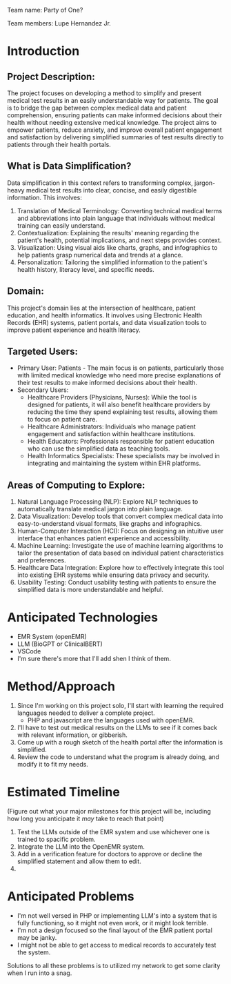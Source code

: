 Team name: Party of One?

Team members: Lupe Hernandez Jr.

# Introduction

## Project Description:
The project focuses on developing a method to simplify and present medical test results in an easily understandable way for patients. The goal is to bridge the gap between complex medical data and patient comprehension, ensuring patients can make informed decisions about their health without needing extensive medical knowledge. The project aims to empower patients, reduce anxiety, and improve overall patient engagement and satisfaction by delivering simplified summaries of test results directly to patients through their health portals.

## What is Data Simplification?
Data simplification in this context refers to transforming complex, jargon-heavy medical test results into clear, concise, and easily digestible information. This involves:
1.	Translation of Medical Terminology: Converting technical medical terms and abbreviations into plain language that individuals without medical training can easily understand.
2.	Contextualization: Explaining the results' meaning regarding the patient's health, potential implications, and next steps provides context.
3.	Visualization: Using visual aids like charts, graphs, and infographics to help patients grasp numerical data and trends at a glance.
4.	Personalization: Tailoring the simplified information to the patient's health history, literacy level, and specific needs.

## Domain:
This project's domain lies at the intersection of healthcare, patient education, and health informatics. It involves using Electronic Health Records (EHR) systems, patient portals, and data visualization tools to improve patient experience and health literacy.

## Targeted Users:
* Primary User: Patients - The main focus is on patients, particularly those with limited medical knowledge who need more precise explanations of their test results to make informed decisions about their health.
* Secondary Users:
    * Healthcare Providers (Physicians, Nurses): While the tool is designed for patients, it will also benefit healthcare providers by reducing the time they spend explaining test results, allowing them to focus on patient care.
    * Healthcare Administrators: Individuals who manage patient engagement and satisfaction within healthcare institutions.
    * Health Educators: Professionals responsible for patient education who can use the simplified data as teaching tools.
    * Health Informatics Specialists: These specialists may be involved in integrating and maintaining the system within EHR platforms.

## Areas of Computing to Explore:
1.	Natural Language Processing (NLP): Explore NLP techniques to automatically translate medical jargon into plain language.
2.	Data Visualization: Develop tools that convert complex medical data into easy-to-understand visual formats, like graphs and infographics.
3.	Human-Computer Interaction (HCI): Focus on designing an intuitive user interface that enhances patient experience and accessibility.
4.	Machine Learning: Investigate the use of machine learning algorithms to tailor the presentation of data based on individual patient characteristics and preferences.
5.	Healthcare Data Integration: Explore how to effectively integrate this tool into existing EHR systems while ensuring data privacy and security.
6.	Usability Testing: Conduct usability testing with patients to ensure the simplified data is more understandable and helpful.

# Anticipated Technologies

* EMR System (openEMR)
* LLM (BioGPT or ClinicalBERT)
* VSCode
* I'm sure there's more that I'll add shen I think of them.

# Method/Approach

1. Since I'm working on this project solo, I'll start with learning the required languages needed to deliver a complete project.
    * PHP and javascript are the languages used with openEMR.  
2. I'll have to test out medical results on the LLMs to see if it comes back with relevant information, or gibberish.
3. Come up with a rough sketch of the health portal after the information is simplified.
4. Review the code to understand what the program is already doing, and modify it to fit my needs.

# Estimated Timeline

(Figure out what your major milestones for this project will be, including how long you anticipate it *may* take to reach that point)
1. Test the LLMs outside of the EMR system and use whichever one is trained to spacific problem.
2. Integrate the LLM into the OpenEMR system.
3. Add in a verification feature for doctors to approve or decline the simplified statement and allow them to edit.
4. 

# Anticipated Problems

* I'm not well versed in PHP or implementing LLM's into a system that is fully functioning, so it might not even work, or it might look terrible. 
* I'm not a design focused so the final layout of the EMR patient portal may be janky.  
* I might not be able to get access to medical records to accurately test the system.


Solutions to all these problems is to utilized my network to get some clarity when I run into a snag.